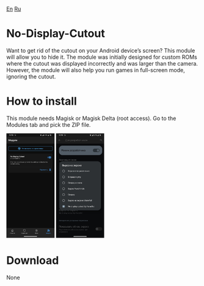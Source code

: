 [En](https://github.com/Parad1st/No-Display-Cutout/blob/main/README.md) [Ru](https://github.com/Parad1st/No-Display-Cutout/blob/main/README-ru.md)
# No-Display-Cutout
Want to get rid of the cutout on your Android device’s screen? This module will allow you to hide it. The module was initially designed for custom ROMs where the cutout was displayed incorrectly and was larger than the camera. However, the module will also help you run games in full-screen mode, ignoring the cutout.
# How to install
This module needs Magisk or Magisk Delta (root access). Go to the Modules tab and pick the ZIP file.
<p float="left">
  <img src="https://raw.githubusercontent.com/Parad1st/No-Display-Cutout/refs/heads/main/GitHub/Images/Module%20tab.jpg" width=25% height=25%>
  <img src="https://github.com/Parad1st/No-Display-Cutout/blob/main/GitHub/Images/Dev%20Settings.jpg" width=25% height=25%>
</p>

# Download
None
